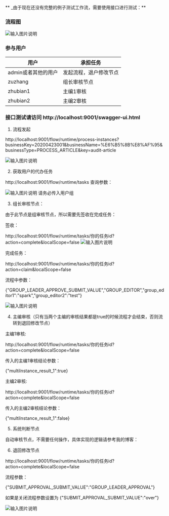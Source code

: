  ** _由于现在还没有完整的例子测试工作流，需要使用接口进行测试：** 
### 流程图

![输入图片说明](https://images.gitee.com/uploads/images/2020/0424/102707_2837dc87_1890906.png "屏幕截图.png")
### 参与用户
| 用户                | 承担任务               |
| ------------------- | ---------------------- |
| admin或者其他的用户 | 发起流程，退户修改节点 |
| zuzhang             | 组长审核节点           |
| zhubian1            | 主编1审核              |
| zhubian2            | 主编2审核              |

### 接口测试请访问 http://localhost:9001/swagger-ui.html
1. 流程发起

http://localhost:9001/flow/runtime/process-instances?businessKey=20200423001&businessName=%E6%B5%8B%E8%AF%95&businessType=PROCESS_ARTICLE&key=audit-article

![输入图片说明](https://images.gitee.com/uploads/images/2020/0424/102908_120935e2_1890906.png "屏幕截图.png")

2. 获取用户的代办任务

http://localhost:9001/flow/runtime/tasks
查询参数：

![输入图片说明](https://images.gitee.com/uploads/images/2020/0424/104422_d96f2562_1890906.png "屏幕截图.png")
请务必传入用户组

3. 组长审核节点：

由于此节点是组审核节点，所以需要先签收在完成任务：

签收：

http://localhost:9001/flow/runtime/tasks/你的任务id?action=complete&localScope=false
![输入图片说明](https://images.gitee.com/uploads/images/2020/0424/103250_1b50c02c_1890906.png "屏幕截图.png")

完成任务：

http://localhost:9001/flow/runtime/tasks/你的任务id?action=claim&localScope=false

流程中参数：

{"GROUP_LEADER_APPROVE_SUBMIT_VALUE","GROUP_EDITOR","group_editor1":"spark","group_editor2":"test"}

![输入图片说明](https://images.gitee.com/uploads/images/2020/0424/103319_7f897375_1890906.png "屏幕截图.png")

4. 主编审核（只有当两个主编的审核结果都是true的时候流程才会结束，否则流转到退回修改节点）

主编1审核:

http://localhost:9001/flow/runtime/tasks/你的任务id?action=complete&localScope=false

传入的主编1审核结论参数：

{"multiInstance_result_1":true}

主编2审核:

http://localhost:9001/flow/runtime/tasks/你的任务id?action=complete&localScope=false

传入的主编2审核结论参数：

{"multiInstance_result_1":false}

5. 系统判断节点

自动审核节点，不需要任何操作，具体实现的逻辑请参考我的博客：

6. 退回修改节点

http://localhost:9001/flow/runtime/tasks/你的任务id?action=complete&localScope=false

流程参数：

{"SUBMIT_APPROVAL_SUBMIT_VALUE":"GROUP_LEADER_APPROVAL"}

如果是关闭流程参数设置为
{"SUBMIT_APPROVAL_SUBMIT_VALUE":"over"}

![输入图片说明](https://images.gitee.com/uploads/images/2020/0424/103950_24c29215_1890906.png "屏幕截图.png")